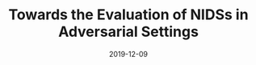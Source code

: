 ---
title: "Towards the Evaluation of NIDSs in Adversarial Settings"
collection: publications
permalink: /publication/2019-12-09-Towards-Evaluation-of-NIDS-in-Adversarial-Settings
date: 2019-12-09
venue: 'In Submission'
---
